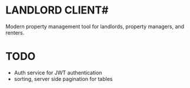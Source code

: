 # LANDLORD CLIENT#

Modern property management tool for landlords, property managers, and renters.


TODO
====

- Auth service for JWT authentication
- sorting, server side pagination for tables
